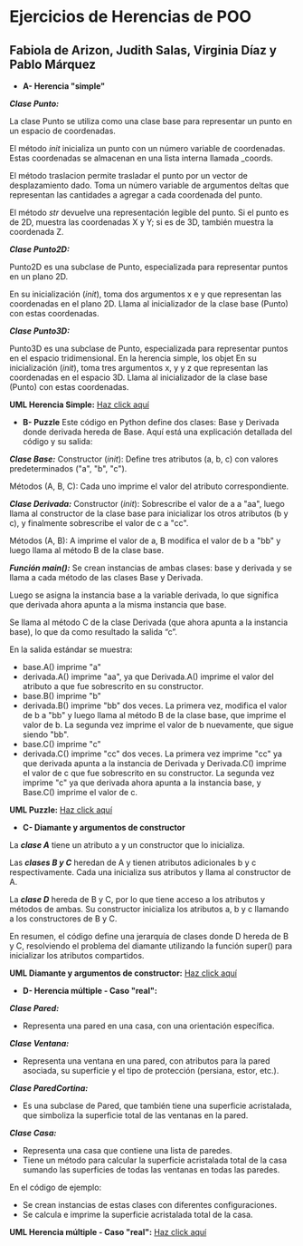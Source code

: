 # Ejercicios de Herencias de POO

## Fabiola de Arizon, Judith Salas, Virginia Díaz y Pablo Márquez

- **A- Herencia "simple"**

***Clase Punto:***

La clase Punto se utiliza como una clase base para representar un punto en un espacio de coordenadas.

El método _init_ inicializa un punto con un número variable de coordenadas. Estas coordenadas se almacenan en una lista interna llamada _coords.

El método traslacion permite trasladar el punto por un vector de desplazamiento dado. Toma un número variable de argumentos deltas que representan las cantidades a agregar a cada coordenada del punto.

El método _str_ devuelve una representación legible del punto. Si el punto es de 2D, muestra las coordenadas X y Y; si es de 3D, también muestra la coordenada Z.


***Clase Punto2D:***

Punto2D es una subclase de Punto, especializada para representar puntos en un plano 2D.

En su inicialización (_init_), toma dos argumentos x e y que representan las coordenadas en el plano 2D. Llama al inicializador de la clase base (Punto) con estas coordenadas.

***Clase Punto3D:***

Punto3D es una subclase de Punto, especializada para representar puntos en el espacio tridimensional.
En la herencia simple, los objet
En su inicialización (_init_), toma tres argumentos x, y y z que representan las coordenadas en el espacio 3D. Llama al inicializador de la clase base (Punto) con estas coordenadas.


**UML Herencia Simple:** [Haz click aquí](https://viewer.diagrams.net/?tags=%7B%7D&highlight=0000ff&edit=_blank&layers=1&nav=1&title=UML_Herencia_Simple.drawio#R7ZhLU9swEMc%2FjWfgQMcPYuDYPKD0MW2HQ6GXjGILW1TxGnlNHD59ZUuK49oJyUxIYKaXjPavx65%2Ba600sbzBtLgSJI2%2FQUi55dphYXlDy3V7fk%2F%2BlsJcCb6nhUiwUElOLdywZ6pFW6s5C2nWGIgAHFnaFANIEhpgQyNCwKw57B5402tKItoSbgLC2%2BovFmKs1POeXeufKIti49mxdc%2BUmMFayGISwmxJ8kaWNxAAqFrTYkB5yc5wUfMuV%2FQuAhM0wU0m%2FGSP9PKaOxefr5050NuE5JMTvcoT4bne8I88QdAR49xgEJAnIS1Xsi2vP4sZ0puUBGXvTOZdajFOubQc2WxHZtxQgbRYknSkVxSmFMVcDtG9pxqa%2BWq0OatT4JgUxEv4zTiisx4tFq7ByIZmswUnt8UpABChdPNRypxl%2BNaQOe6GzE5fi5nXYma5Ppde%2ByF7ks0Iq40rKUtJ0uDnP%2BblyejfQ4InWVUXStSOmxZqmu43C43HLGE4HkubTEu6ySRLq377SOdKu5KbUd42jGBCgj9Rlc2TADgIFUjpjRHeGctxO4i1rqXcgWQbStvHaJaciI5oXifITVOJgmScBMwaeFbfK9c6krcKkj1n8H%2FGtjh8GYrx%2BOhYjZPGlqG9sdq56X3jeDsonleP393h8%2Fnvuy8FPPRHxXVBVl7M7nAXrFpgOvCtZOU5%2F8ByOmBdvNLl3Mmq12JCQ%2FmI0yYIjCGChPBRrfab1OoxXwFSzeqBIs71i5Tk8lHUIEkLhrd6etm%2BW2oPi2VjboxEbvbWTC%2BNas6Hs56x63mVZSaq7ZV7Wp8yiQByEdA1qPQ7BomIKL703ml%2FAoJyguypGcfO89l%2BbB3q4VCoufcciHzgDdRHv1C2vSTe2sE9O%2FTBPe0uct7hi5xvv1zkFrfGXlidv%2B8it8ca57dr3Oor9lA1zn8nNU4pz%2B%2B36rVOckfV29VJlmb9f07Vt%2FSnmDf6Cw%3D%3D)


- **B- Puzzle**
Este código en Python define dos clases: Base y Derivada donde derivada hereda de Base. Aquí está una explicación detallada del código y su salida:

***Clase Base:***
Constructor (_init_): Define tres atributos (a, b, c) con valores predeterminados ("a", "b", "c").

Métodos (A, B, C): Cada uno imprime el valor del atributo correspondiente.


***Clase Derivada:***
Constructor (_init_): Sobrescribe el valor de a a "aa", luego llama al constructor de la clase base para inicializar los otros atributos (b y c), y finalmente sobrescribe el valor de c a "cc".

Métodos (A, B): A imprime el valor de a, B modifica el valor de b a "bb" y luego llama al método B de la clase base.


***Función main():***
Se crean instancias de ambas clases: base y derivada y se llama a cada método de las clases Base y Derivada.

Luego se asigna la instancia base a la variable derivada, lo que significa que derivada ahora apunta a la misma instancia que base.

Se llama al método C de la clase Derivada (que ahora apunta a la instancia base), lo que da como resultado la salida “c”.

En la salida estándar se muestra:
- base.A() imprime "a"
- derivada.A() imprime "aa", ya que Derivada.A() imprime el valor del atributo a que fue sobrescrito en su constructor.
- base.B() imprime "b"
- derivada.B() imprime "bb" dos veces. La primera vez, modifica el valor de b a "bb" y luego llama al método B de la clase base, que imprime el valor de b. La segunda vez imprime el valor de b nuevamente, que sigue siendo "bb".
- base.C() imprime "c"
- derivada.C() imprime "cc" dos veces. La primera vez imprime "cc" ya que derivada apunta a la instancia de Derivada y Derivada.C() imprime el valor de c que fue sobrescrito en su constructor. La segunda vez imprime "c" ya que derivada ahora apunta a la instancia base, y Base.C() imprime el valor de c.


**UML Puzzle:** [Haz click aquí](https://viewer.diagrams.net/?tags=%7B%7D&highlight=0000ff&edit=_blank&layers=1&nav=1&title=UML_puzzle#R7Vldc9o6EP01zPQ%2BpGPZmJBHPvLRNreTht7kvjHCFrYa2aKygJBf35UtYxsZAiGUaYeZzCAdrSRrz1l5N244vej5WuBJ%2BC%2F3CWvYlv%2FccPoN20boogk%2FCllkiOu2MiAQ1NdGBTCgL0SDlkan1CdJxVByziSdVEGPxzHxZAXDQvB51WzMWXXXCQ6IAQw8zEz0kfoyzNC2fV7gN4QGYb4zal1kIxHOjfVJkhD7fF6CnMuG0xOcy6wVPfcIU87L%2FfL4afHIbp9a15%2B%2FJT%2Fxf90v378%2BnGWLXe0yZXkEQWL55qVfnsZXNw%2FNH%2F9P7q6%2Bza3rzujzmZ5izTCban91O4NLfV65yJ2YzGnEcAy97pjHcqBHwAVdzGgQQ9uDZyMCgBkRkoL%2FO3pA8gmgXkiZf4sXfKpOkEjsPeW9bsgFfYFlMYMhBAAMC6mlZLcqFgM1E2ALUEESsLnL3YKW0C1OpLbxOGN4ktBR%2BsDKJMIioHGXS8mjfCE%2BjX3i696S57QjBX9aKkfN35IMTZryBnkuSVGTc014RKRYgIkeXepMBxrK%2B%2FNCtqilsbAkWdvRINahEizXXm53D6GF4wCcUOznrOzX3Ha%2FVnU7zID4GEvSVW5MyiKERumoBZRKcweZIkOmGLppC2QqGuqRHGQt2SlJF7wvSzJlZCzXijSZYI%2FGwW1q028WyL0%2BvYI4zB2zVCAh9X0SpwKSWOJMY%2BopJpzGMnWP24U%2FcGLP%2Bug2XHigHvRR0Yc%2FZS5kj8dwEkxTUREQ8JwoEdfIbWMgvy63RZXFXdkui6tC866c2ganoyqnfxmRGy6ZUEZMNw9Ft2sfmW7HoNs70X0wus%2FbR6a7adBtMMxomlBob6Dal%2B0r9EdApFou5%2Fu7kkP%2FDBmacExNODX8Mzwi7I4nVFKu1heZ7YoujnVlI6u5Havt%2FUkd2n2G6Kz%2Fde483owXP1%2FkKKh5DcObF0cqBONRon6GQxpTORx%2B%2BAdGmHKGT2fQDDK%2FVI1zE3iWqtVrEzvF8tvMTaGRWEV23rZ7nG1767etvzNLEbVt%2FKR589qLUAkeTyVPspS8CNUeZxxy%2Fn7Ms9qAMrYCHSwW0JYvNIQ2ZMd7XXHo3AiH%2FuX9p4dOv7NtAWWdCqj3K6BctEUB5bZrJNJ%2BUwHlun9OAWWbhf5KBXVKv7aI9L2qqzrpHa66MsurU759QMLr6qvfS7hZYJ0y7r1prauj6mh9h4y7nlWzjiqn2H9ZDB%2BMxvbRr2PX4DErYor%2FWy6bUGawE7V7FQJ13LYOVRWbqZXBHon9jvqWpdJ8hpOEetVruPry2i1BJn7lA5jpqJJj3JpsNMcEYVjSWfWz2YaM%2BE6Jo8iGm1Y1G7ZX666ET4VH9KzC5eZCF68sBLVNQKSx0BtS5Vo6zcQpJIL4eF1I1lTba0u5Y9Tb71NcNVGzwgqqeTPW1Tqbvk2tiTroFh9VM1aLT9PO5S8%3D#%7B%22pageId%22%3A%22gkj9TwusEVfMtpoAH-sx%22%7D)


- **C- Diamante y argumentos de constructor**

La ***clase A*** tiene un atributo a y un constructor que lo inicializa.

Las ***clases B y C*** heredan de A y tienen atributos adicionales b y c respectivamente. Cada una inicializa sus atributos y llama al constructor de A.

La ***clase D*** hereda de B y C, por lo que tiene acceso a los atributos y métodos de ambas. Su constructor inicializa los atributos a, b y c llamando a los constructores de B y C.

En resumen, el código define una jerarquía de clases donde D hereda de B y C, resolviendo el problema del diamante utilizando la función super() para inicializar los atributos compartidos.

**UML Diamante y argumentos de constructor:** [Haz click aquí](https://viewer.diagrams.net/?tags=%7B%7D&highlight=0000ff&edit=_blank&layers=1&nav=1&title=UMLapartadoc.drawio#R7VrbctpIEP0aVe0%2BkNKVyyNgm2yWZJ0Qx8mTaywN0gShIdJgwF%2BfHmmEruCBgKG8uCiXuufefbr7MEgx%2BtPlIEQz7yN1sK%2FoqrNUjCtF11sdE%2F5zxSpRmJqeKNyQOIlKyxQj8oyFUhXaOXFwVOjIKPUZmRWVNg0CbLOCDoUhXRS7jalfXHWGXFxRjGzkV7X3xGFeom3rrUz%2FHhPXS1fWmp2kZYrSzuIkkYccusipjGvF6IeUsuRpuuxjn9sutcv9P6t7fzhpDj58jn6hu96%2FXz99ayST3ewyZH2EEAds76mfJ%2BOb99%2FMn99ntzefF%2Bqg%2B%2FihIYaoT8ifC3t1xWHZKrVgtCBTHwUg9cY0YCPRAufvIZ%2B4ATzbsDEcguIJh4yA8buigdEZaG2P%2BM4Qreicbz9iyJ6kUs%2BjIXmGaZEPTRoooDlkAkd6s9BjxEeCWgVtiCPoc5vaRFurhihioo9NfR%2FNIvIYb5h3maLQJUGPMkan6UR0HjjYEdLaybHAQjpZw4aPl%2FSE8Bi3Bl7mcCg8M8B0ilm4gi6idQ0yEWVaKi8yzGpNofNyeO0IHRJh4q6nXq%2F2BcIKBS7YIFvOKC1nSi4HDiksh3zwe4AY7nErRnkAwkPupJkqhuUOENUrEAWpwfegGF0%2BGDzBraVWgAu2ZzmQ%2BnjMNkI0miGbBO4w7nNlZpov4vBcRWHs2I%2Fh4RHHwUEMH4YYShDGMTOjsKHYOlYPPrCrvvrOUizYUB9kLZPhw7uHrE8DQBoiMaQwwHeBOYS3IdNjU188ViG5NdJfhuSq6OpdIZFHYAELWxzf7gwmIDy3R0t9cUf%2Fu%2FvYmjWMGseXPIwDp8trBEgBjTOUMIxWMR9YJ1x958K7TqeZKn7kW6%2BWBWmVl25xSOBYPMntYXVIaS7e1k%2BcFTuFYlb1Tc4ZVo0vUl2IfcTIU7EEbkkRtzSJIuF6Sy%2BOiOg8tLHolC8x6bhlcfkUQcVZEiNUZjlUnqiDC%2BwHPKU%2BPJCAsIeHv7KU8fclYRw6YaSoOVnCqPEoD6iUsIDhPOrSAPnXmbZks6zPkHI3x4nkJ2ZsJRgJmjNaTDO5xGLl04r2QlrZjUokIbjFXU3JTKNKZhrpFCLrsm27zgVtT5Z%2Fqhf%2BeTj%2BqZUIod6WJITt9j78s7ycIbvcCfhnaxP%2FfKzwz7dXUSRrRVMab%2BdCLs2DksvdzHQuLK80QpblrR21YZ4j87x2jec2kDyO93ycXkjfwQNZmvRtqRN%2FRvpqAvf4pO%2FA5E2T%2Ff63b8gv0zrbgW%2B%2F2V%2B7vgofPpLrXWecwnVnwtdTl79I2GWLxusQdq36Nfuq4sULY3%2BFG2O1WIVNq0qhdbMmE7f2YuyGKcHYW%2BfB2LUacndtKG1L6ZpvrvxLFvZ13P4JRa%2FF09EoevVuoFouDk7RpSvxK3H0UkWW5eh6KVzL8xy5smtV1%2FV1pbv5OrbM1BPZzjP3S9zuzchfN25TlP8%2FaV1Lktad1z2sVr3l6l9o3QlonaEVE7f0Rex%2BLwJYpZ%2FszuRFgNq8Yp2ED7TOiw%2Fo%2B%2FGByp1daZ4j39lp1Uu7RqG%2Bv8WLuR0Rdp6X5%2FVb7tSE4lZmZ5fuYN%2FkjyUHvYndHRZH%2FP0dxOw9xyQpZC%2BLGte%2FAQ%3D%3D#%7B%22pageId%22%3A%22qpGSB0OY20lgnZFA_qDh%22%7D)


- **D- Herencia múltiple - Caso "real":**

***Clase Pared:***

- Representa una pared en una casa, con una orientación específica.

***Clase Ventana:***

- Representa una ventana en una pared, con atributos para la pared asociada, su superficie y el tipo de protección (persiana, estor, etc.).

***Clase ParedCortina:***

- Es una subclase de Pared, que también tiene una superficie acristalada, que simboliza la superficie total de las ventanas en la pared.

***Clase Casa:***

- Representa una casa que contiene una lista de paredes.
- Tiene un método para calcular la superficie acristalada total de la casa sumando las superficies de todas las ventanas en todas las paredes.


En el código de ejemplo:

- Se crean instancias de estas clases con diferentes configuraciones.
- Se calcula e imprime la superficie acristalada total de la casa.

**UML Herencia múltiple - Caso "real":** [Haz click aquí](https://viewer.diagrams.net/?tags=%7B%7D&highlight=0000ff&edit=_blank&layers=1&nav=1&title=UML_Caso_Real.drawio#R3Zhbb5swFMc%2FDdLyMAkwIeljQ9t1k3bRInXSXpALDlgzmBmnSfrpZ8DcYkio1AS0J8yf49vvHB8ba8CJ9p8YTMKv1EdEM3V%2Fr4E7zTQNe2GJR6YcCmVp6oUQMOxLo1pY41ckxdJsi32Utgw5pYTjpC16NI6Rx1saZIzu2mYbStq9JjBAirD2IFHVX9jnoZzFXK%2F1R4SDsOzZ0OWXCJbGUkhD6NNdQwL3GnAYpbwoRXsHkQxeyaWo99DztRoYQzEfUsH89mcR%2FH38%2FfOJbuZfHuDrZ3D7UbbyAslWTviHaNCXI%2BaHEgOj29hHWUu6Bla7EHO0TqCXfd0Jxwst5BERb4YoyjYR42jfO1ijQiBiB9EIcXYQJrLCQkIro0a%2B7moXmJbUwgb%2BUoPS60HVcA1GFCSbN3AyFU6ui2PMXfcDZVhMCnpYc4C2ArEGblPOZlNDaNhjMwQKw%2B8qupwZmxw8c2x4lgLvKUMXw9FRWXqbVVec2ddENVdQJXlOy4NLpjebiFGsfPwiigHPQRTSMztWGkbpNkFsgz2MisY2hEJe2omxdrQ3qIuzVRNGOfI8TJtL5FTdY3ViMVLtkueCxDAuFSV2f0ZXw0V0YcMo4xI%2Fp0mve49M9ElIPUHbO6UhcTz%2BrC4platN2ZXAXUxjNHvfte26omkRdbP%2FY2lXJ%2FezS%2FtiG8Ci%2B1DrUMbxBDZMuw0MgLHPFkuFV50zXOgxnHJIoA9b%2BWNiEBdjQ7zp30%2BqP4TW9j1kTznrh9nQLD4td1ldSaLLXfal3FUOoOEvB6bjJwdwc0TK6iBlXjOwDfWOID8gZbcyWRwSEZbTw9Z1Y3BdbCeuDBR%2B73yk6E4b5Qnj5F%2FLxPw47%2Frx7vLj8u1%2BFK%2F17Vv%2BrXGHCe7%2FAQ%3D%3D)